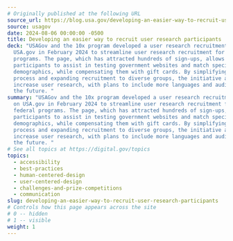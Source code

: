 ```yaml
---
# Originally published at the following URL
source_url: https://blog.usa.gov/developing-an-easier-way-to-recruit-user-research-participants
source: usagov
date: 2024-08-06 00:00:00 -0500
title: Developing an easier way to recruit user research participants
deck: "USAGov and the 10x program developed a user research recruitment page on
  USA.gov in February 2024 to streamline user research recruitment for federal
  programs. The page, which has attracted hundreds of sign-ups, allows
  participants to assist in testing government websites and match specific
  demographics, while compensating them with gift cards. By simplifying the
  process and expanding recruitment to diverse groups, the initiative aims to
  increase user research, with plans to include more languages and audiences in
  the future. "
summary: "USAGov and the 10x program developed a user research recruitment page
  on USA.gov in February 2024 to streamline user research recruitment for
  federal programs. The page, which has attracted hundreds of sign-ups, allows
  participants to assist in testing government websites and match specific
  demographics, while compensating them with gift cards. By simplifying the
  process and expanding recruitment to diverse groups, the initiative aims to
  increase user research, with plans to include more languages and audiences in
  the future. "
# See all topics at https://digital.gov/topics
topics:
  - accessibility
  - best-practices
  - human-centered-design
  - user-centered-design
  - challenges-and-prize-competitions
  - communication
slug: developing-an-easier-way-to-recruit-user-research-participants
# Controls how this page appears across the site
# 0 -- hidden
# 1 -- visible
weight: 1
---
```

